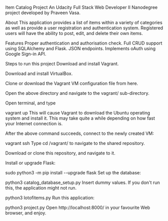 Item Catalog Project
An Udacity Full Stack Web Developer II Nanodegree project developed by Praveen Vasa.

About
This application provides a list of items within a variety of categories as well as provide a user registration and authentication system. Registered users will have the ability to post, edit, and delete their own items.

Features
Proper authentication and authorisation check.
Full CRUD support using SQLAlchemy and Flask.
JSON endpoints.
Implements oAuth using Google Sign-in API.

Steps to run this project
Download and install Vagrant.

Download and install VirtualBox.

Clone or download the Vagrant VM configuration file from here.

Open the above directory and navigate to the vagrant/ sub-directory.

Open terminal, and type

vagrant up
This will cause Vagrant to download the Ubuntu operating system and install it. This may take quite a while depending on how fast your Internet connection is.

After the above command succeeds, connect to the newly created VM:

vagrant ssh
Type cd /vagrant/ to navigate to the shared repository.

Download or clone this repository, and navigate to it.

Install or upgrade Flask:

sudo python3 -m pip install --upgrade flask
Set up the database:

python3 catalog_database_setup.py
Insert dummy values. If you don't run this, the application might not run.

python3 lotofitems.py
Run this application:

python3 project.py
Open http://localhost:8000/ in your favourite Web browser, and enjoy.
